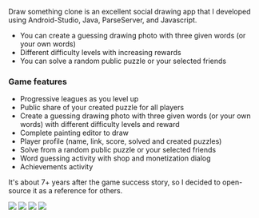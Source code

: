 Draw something clone is an excellent social drawing app that I developed using Android-Studio, Java, ParseServer, and Javascript.

- You can create a guessing drawing photo with three given words (or your own words)
- Different difficulty levels with increasing rewards
- You can solve a random public puzzle or your selected friends

### Game features
- Progressive leagues as you level up
- Public share of your created puzzle for all players
- Create a guessing drawing photo with three given words (or your own words) with different difficulty levels and reward
- Complete painting editor to draw
- Player profile (name, link, score, solved and created puzzles)
- Solve from a random public puzzle or your selected friends
- Word guessing activity with shop and monetization dialog
- Achievements activity

It's about 7+ years after the game success story, so I decided to open-source it as a reference for others.

![](https://github.com/Mahdi7s/Draw-Somthing-Clone/raw/main/screenshots/3.png)
![](https://github.com/Mahdi7s/Draw-Somthing-Clone/raw/main/screenshots/7.png)
![](https://github.com/Mahdi7s/Draw-Somthing-Clone/raw/main/screenshots/8.png)
![](https://github.com/Mahdi7s/Draw-Somthing-Clone/raw/main/screenshots/9.png)
